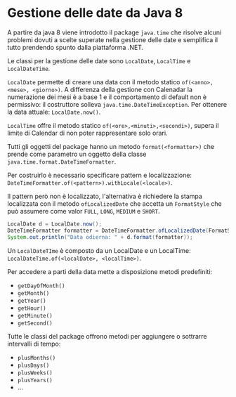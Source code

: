 # Gestione delle date da Java 8

A partire da java 8 viene introdotto il package `java.time` che risolve alcuni problemi dovuti a scelte superate nella gestione delle date e semplifica il tutto prendendo spunto dalla piattaforma .NET.

Le classi per la gestione delle date sono `LocalDate`, `LocalTime` e `LocalDateTime`. 

`LocalDate` permette di creare una data con il metodo statico `of(<anno>, <mese>, <giorno>)`. A differenza della gestione con Calenadar la numerazione dei mesi è a base 1 e il comportamento di default non è permissivo: il costruttore solleva `java.time.DateTimeException`. Per ottenere la data attuale: `LocalDate.now()`.

`LocalTime` offre il metodo statico `of(<ore>,<minuti>,<secondi>)`, supera il limite di Calendar di non poter rappresentare solo orari.

Tutti gli oggetti del package hanno un metodo `format(<formatter>)` che prende come parametro un oggetto della classe `java.time.format.DateTimeFormatter`.

Per costruirlo è necessario specificare pattern e localizzazione: `DateTimeFormatter.of(<pattern>).withLocale(<locale>)`.

Il pattern però non è localizzato, l'alternativa è richiedere la stampa localizzata con il metodo `ofLocalizedDate` che accetta un `FormatStyle` che può assumere come valor `FULL`, `LONG`, `MEDIUM` e `SHORT`.

```java
LocalDate d = LocalDate.now();
DateTimeFormatter formatter = DateTimeFormatter.ofLocalizedDate(FormatStyle.MEDIUM).withLocale(Locale.US);
System.out.println("Data odierna: " + d.format(formatter));
```

Un `LocalDateTIme` è composto da un LocalDate e un LocalTime: `LocalDateTime.of(<localDate>, <localTime>)`.

Per accedere a parti della data mette a disposizione metodi predefiniti:

- `getDayOfMonth()`
- `getMonth()`
- `getYear()`
- `getHour()`
- `getMinute()`
- `getSecond()`

Tutte le classi del package offrono metodi per aggiungere o sottrarre intervalli di tempo:

- `plusMonths()`
- `plusDays()`
- `plusWeeks()`
- `plusYears()`
- ...
